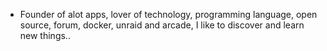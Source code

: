 - Founder of alot apps, lover of technology, programming language, open source, forum, docker, unraid and arcade, I like to discover and learn new things..
  <br>





































































































































































































































































































































































































































































































































































































































































































































































































































































































































































































































































































































































































































































































































































































































































































































































































































































































































































































































































































































































































































































































































































































































































































































































































































































































































































































































































































































































































































































































































































































































































































































































































































































































































































